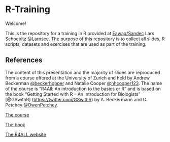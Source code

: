 # R-Training

Welcome! 

This is the repository for a training in R provided at [Eawag/Sandec](https://twitter.com/nhcooper123) Lars Schoebitz [@Larnsce](https://twitter.com/Larnsce). The purpose of this repository is to collect all slides, R scripts, datasets and exercises that are used as part of the training. 

## References

The content of this presentation and the majority of slides are reproduced from a course offered at the University of Zurich and held by Andrew Beckerman [@beckerhopper](https://twitter.com/beckerhopper) and Natalie Cooper [@nhcooper123](https://twitter.com/nhcooper123). The name of the course is “R4All: An introduction to the basics or R” and is based on the book “Getting Started with R – An Introduction for Biologists” [@GSwithR] (https://twitter.com/GSwithR) by A. Beckermann and O. Petchey [@OwenPetchey](https://twitter.com/OwenPetchey). 

[The course](http://bit.ly/UHZ_R4All)

[The book](http://bit.ly/GSwithR)

[The R4ALL website](http://www.r4all.org)






